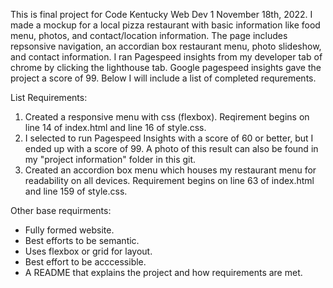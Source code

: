 This is final project for Code Kentucky Web Dev 1 November 18th, 2022. 
I made a mockup for a local pizza restaurant with basic information like food menu, photos, and contact/location information. The page includes repsonsive navigation, an accordian box restaurant menu, photo slideshow, and contact information. I ran Pagespeed insights from my developer tab of chrome by clicking the lighthouse tab. Google pagespeed insights gave the project a score of 99. Below I will include a list of completed requrements.

List Requirements:
1. Created a responsive menu with css (flexbox). Reqirement begins on line 14 of index.html and line 16 of style.css.
2. I selected to run Pagespeed Insights with a score of 60 or better, but I ended up with a score of 99. A photo of this result can also be found in my "project information" folder in this git.
3. Created an accordion box menu which houses my restaurant menu for readability on all devices. Requirement begins on line 63 of index.html and line 159 of style.css. 

Other base requirments:
- Fully formed website.
- Best efforts to be semantic.
- Uses flexbox or grid for layout.
- Best effort to be acccessible. 
- A README that explains the project and how requirements are met. 